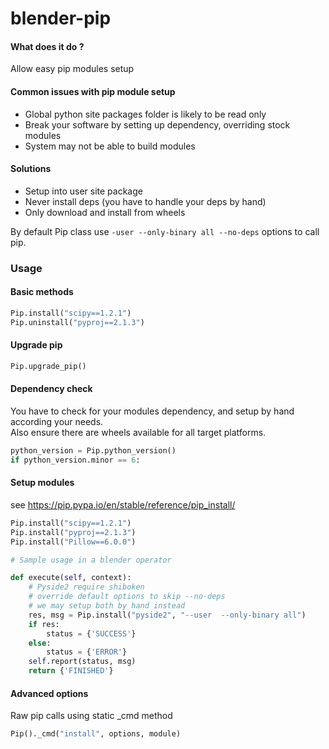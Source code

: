 # blender-pip

#### What does it do ?
Allow easy pip modules setup

#### Common issues with pip module setup
* Global python site packages folder is likely to be read only 
* Break your software by setting up dependency, overriding stock modules
* System may not be able to build modules

#### Solutions
* Setup into user site package
* Never install deps (you have to handle your deps by hand)
* Only download and install from wheels

By default Pip class use ```-user --only-binary all --no-deps``` options to call pip.



### Usage

#### Basic methods
```python
Pip.install("scipy==1.2.1")
Pip.uninstall("pyproj==2.1.3")
```

#### Upgrade pip  
```python
Pip.upgrade_pip()
```


#### Dependency check
You have to check for your modules dependency, and setup by hand according your needs.  
Also ensure there are wheels available for all target platforms.  
```python
python_version = Pip.python_version()
if python_version.minor == 6:
```

#### Setup modules 
see https://pip.pypa.io/en/stable/reference/pip_install/    
```python
Pip.install("scipy==1.2.1")
Pip.install("pyproj==2.1.3")
Pip.install("Pillow==6.0.0")

# Sample usage in a blender operator

def execute(self, context):
    # Pyside2 require shiboken
    # override default options to skip --no-deps
    # we may setup both by hand instead
    res, msg = Pip.install("pyside2", "--user  --only-binary all")
    if res:
        status = {'SUCCESS'}
    else:
        status = {'ERROR'}
    self.report(status, msg) 
    return {'FINISHED'}

```

#### Advanced options
Raw pip calls using static _cmd method
```python
Pip()._cmd("install", options, module)
```
